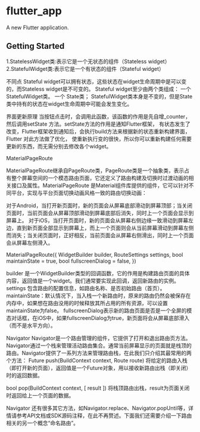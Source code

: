 # flutter_app

A new Flutter application.

## Getting Started

1.StatelessWidget类:表示它是一个无状态的组件（Stateless widget）
2.StatefulWidget类:表示它是一个有状态的组件（Stateful widget）

不同点
Stateful widget可以拥有状态，这些状态在widget生命周期中是可以变的，而Stateless widget是不可变的。
Stateful widget至少由两个类组成：
一个StatefulWidget类。
一个 State类； StatefulWidget类本身是不变的，但是State类中持有的状态在widget生命周期中可能会发生变化。


界面更新原理
当按钮点击时，会调用此函数，该函数的作用是先自增_counter，然后调用setState 方法。setState方法的作用是通知Flutter框架，
有状态发生了改变，Flutter框架收到通知后，会执行build方法来根据新的状态重新构建界面， Flutter 对此方法做了优化，
使重新执行变的很快，所以你可以重新构建任何需要更新的东西，而无需分别去修改各个widget。


MaterialPageRoute

MaterialPageRoute继承自PageRoute类，PageRoute类是一个抽象类，表示占有整个屏幕空间的一个模态路由页面，它还定义了路由构建及切换时过渡动画的相关接口及属性。MaterialPageRoute 是Material组件库提供的组件，它可以针对不同平台，实现与平台页面切换动画风格一致的路由切换动画：

对于Android，当打开新页面时，新的页面会从屏幕底部滑动到屏幕顶部；当关闭页面时，当前页面会从屏幕顶部滑动到屏幕底部后消失，同时上一个页面会显示到屏幕上。
对于iOS，当打开页面时，新的页面会从屏幕右侧边缘一致滑动到屏幕左边，直到新页面全部显示到屏幕上，而上一个页面则会从当前屏幕滑动到屏幕左侧而消失；当关闭页面时，正好相反，当前页面会从屏幕右侧滑出，同时上一个页面会从屏幕左侧滑入。

  MaterialPageRoute({
    WidgetBuilder builder,
    RouteSettings settings,
    bool maintainState = true,
    bool fullscreenDialog = false,
  })

  builder 是一个WidgetBuilder类型的回调函数，它的作用是构建路由页面的具体内容，返回值是一个widget。我们通常要实现此回调，返回新路由的实例。
  settings 包含路由的配置信息，如路由名称、是否初始路由（首页）。
  maintainState：默认情况下，当入栈一个新路由时，原来的路由仍然会被保存在内存中，如果想在路由没用的时候释放其所占用的所有资源，可以设置maintainState为false。
  fullscreenDialog表示新的路由页面是否是一个全屏的模态对话框，在iOS中，如果fullscreenDialog为true，新页面将会从屏幕底部滑入（而不是水平方向）。


Navigator
   Navigator是一个路由管理的组件，它提供了打开和退出路由页方法。Navigator通过一个栈来管理活动路由集合。通常当前屏幕显示的页面就是栈顶的路由。Navigator提供了一系列方法来管理路由栈，在此我们只介绍其最常用的两个方法：
Future push(BuildContext context, Route route)
将给定的路由入栈（即打开新的页面），返回值是一个Future对象，用以接收新路由出栈（即关闭）时的返回数据。

bool pop(BuildContext context, [ result ])
将栈顶路由出栈，result为页面关闭时返回给上一个页面的数据。

Navigator 还有很多其它方法，如Navigator.replace、Navigator.popUntil等，详情请参考API文档或SDK源码注释，在此不再赘述。下面我们还需要介绍一下路由相关的另一个概念“命名路由”。

